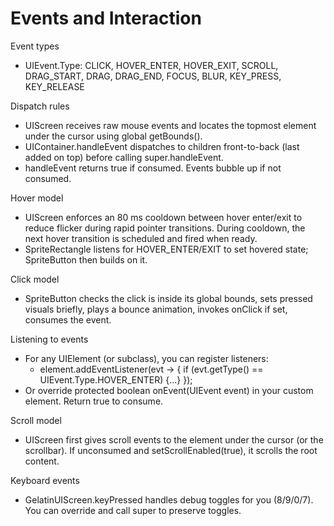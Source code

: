 # Events and Interaction

Event types
- UIEvent.Type: CLICK, HOVER_ENTER, HOVER_EXIT, SCROLL, DRAG_START, DRAG, DRAG_END, FOCUS, BLUR, KEY_PRESS, KEY_RELEASE

Dispatch rules
- UIScreen receives raw mouse events and locates the topmost element under the cursor using global getBounds().
- UIContainer.handleEvent dispatches to children front-to-back (last added on top) before calling super.handleEvent.
- handleEvent returns true if consumed. Events bubble up if not consumed.

Hover model
- UIScreen enforces an 80 ms cooldown between hover enter/exit to reduce flicker during rapid pointer transitions. During cooldown, the next hover transition is scheduled and fired when ready.
- SpriteRectangle listens for HOVER_ENTER/EXIT to set hovered state; SpriteButton then builds on it.

Click model
- SpriteButton checks the click is inside its global bounds, sets pressed visuals briefly, plays a bounce animation, invokes onClick if set, consumes the event.

Listening to events
- For any UIElement (or subclass), you can register listeners:
  - element.addEventListener(evt -> { if (evt.getType() == UIEvent.Type.HOVER_ENTER) {...} });
- Or override protected boolean onEvent(UIEvent event) in your custom element. Return true to consume.

Scroll model
- UIScreen first gives scroll events to the element under the cursor (or the scrollbar). If unconsumed and setScrollEnabled(true), it scrolls the root content.

Keyboard events
- GelatinUIScreen.keyPressed handles debug toggles for you (8/9/0/7). You can override and call super to preserve toggles.

